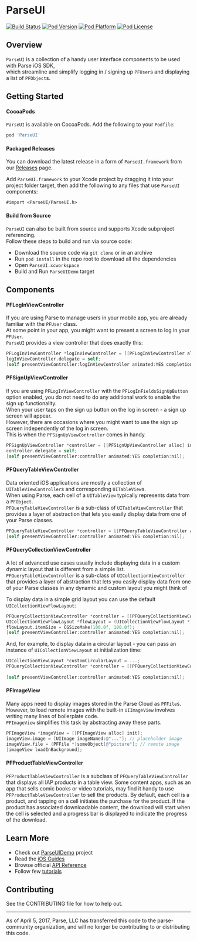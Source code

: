 # ParseUI

[![Build Status](http://img.shields.io/travis/ParsePlatform/ParseUI-iOS/master.svg?style=flat)](https://travis-ci.org/ParsePlatform/ParseUI-iOS)
[![Pod Version](http://img.shields.io/cocoapods/v/ParseUI.svg?style=flat)](http://cocoadocs.org/docsets/ParseUI/)
[![Pod Platform](http://img.shields.io/cocoapods/p/ParseUI.svg?style=flat)](http://cocoadocs.org/docsets/ParseUI/)
[![Pod License](http://img.shields.io/cocoapods/l/ParseUI.svg?style=flat)](https://github.com/ParsePlatform/ParseUI-iOS/blob/master/LICENSE)

## Overview

`ParseUI` is a collection of a handy user interface components to be used with Parse iOS SDK,  
which streamline and simplify logging in / signing up `PFUser`s and displaying a list of `PFObject`s.
 
## Getting Started

#### CocoaPods

`ParseUI` is available on CocoaPods.
Add the following to your `Podfile`:

```ruby
pod 'ParseUI'
```

#### Packaged Releases

You can download the latest release in a form of `ParseUI.framework` from our [Releases](https://github.com/ParsePlatform/ParseUI-iOS/releases) page.

Add `ParseUI.framework` to your Xcode project by dragging it into your project folder target, then add the following to any files that use `ParseUI` components:

    #import <ParseUI/ParseUI.h>

#### Build from Source

`ParseUI` can also be built from source and supports Xcode subproject referencing.  
Follow these steps to build and run via source code:
- Download the source code via `git clone` or in an archive
- Run `pod install` in the repo root to download all the dependencies
- Open `ParseUI.xcworkspace`
- Build and Run `ParseUIDemo` target

## Components

#### PFLogInViewController
If you are using Parse to manage users in your mobile app, you are already familiar with the `PFUser` class.  
At some point in your app, you might want to present a screen to log in your `PFUser`.  
`ParseUI` provides a view controller that does exactly this:
```objective-c
PFLogInViewController *logInViewController = [[PFLogInViewController alloc] init];
logInViewController.delegate = self;
[self presentViewController:logInViewController animated:YES completion:nil];
```

#### PFSignUpViewController
If you are using `PFLogInViewController` with the `PFLogInFieldsSignUpButton` option enabled, 
you do not need to do any additional work to enable the sign up functionality.  
When your user taps on the sign up button on the log in screen - a sign up screen will appear.  
However, there are occasions where you might want to use the sign up screen independently of the log in screen.  
This is when the `PFSignUpViewController` comes in handy.
```objective-c
PFSignUpViewController *controller = [[PFSignUpViewController alloc] init];
controller.delegate = self;
[self presentViewController:controller animated:YES completion:nil];
```

#### PFQueryTableViewController
Data oriented iOS applications are mostly a collection of `UITableViewController`s and corresponding `UITableView`s.  
When using Parse, each cell of a `UITableView` typically represents data from a `PFObject`.  
`PFQueryTableViewController` is a sub-class of `UITableViewController` that provides a layer of abstraction that lets you easily display data from one of your Parse classes.
```objective-c
PFQueryTableViewController *controller = [[PFQueryTableViewController alloc] initWithStyle:UITableViewStylePlain className:@"Todo"];
[self presentViewController:controller animated:YES completion:nil];
```

#### PFQueryCollectionViewController
A lot of advanced use cases usually include displaying data in a custom dynamic layout that is different from a simple list.
`PFQueryTableViewController` is a sub-class of `UICollectionViewController` that provides a layer of abstraction that lets you easily display data from one of your Parse classes in any dynamic and custom layout you might think of

To display data in a simple grid layout you can use the default `UICollectionViewFlowLayout`:
```objective-c
PFQueryCollectionViewController *controller = [[PFQueryCollectionViewController alloc] initWithClassName:@"Todo"];
UICollectionViewFlowLayout *flowLayout = (UICollectionViewFlowLayout *)controller.collectionViewLayout;
flowLayout.itemSize = CGSizeMake(100.0f, 100.0f);
[self presentViewController:controller animated:YES completion:nil];
```

And, for example, to display data in a circular layout - you can pass an instance of `UICollectionViewLayout` at initialization time:
```objective-c
UICollectionViewLayout *customCircularLayout = ...;
PFQueryCollectionViewController *controller = [[PFQueryCollectionViewController alloc] initWithCollectionViewLayout:customCircularLayout
                                                                                                          className:@"Todo"];
[self presentViewController:controller animated:YES completion:nil];
```

#### PFImageView
Many apps need to display images stored in the Parse Cloud as `PFFile`s.  
However, to load remote images with the built-in `UIImageView` involves writing many lines of boilerplate code.  
`PFImageView` simplifies this task by abstracting away these parts.
```objective-c
PFImageView *imageView = [[PFImageView alloc] init];
imageView.image = [UIImage imageNamed:@"..."]; // placeholder image
imageView.file = (PFFile *)someObject[@"picture"]; // remote image
[imageView loadInBackground];
```

#### PFProductTableViewController
`PFProductTableViewController` is a subclass of `PFQueryTableViewController` that displays all IAP products in a table view. Some content apps, such as an app that sells comic books or video tutorials, may find it handy to use `PFProductTableViewController` to sell the products. By default, each cell is a product, and tapping on a cell initiates the purchase for the product. If the product has associated downloadable content, the download will start when the cell is selected and a progress bar is displayed to indicate the progress of the download.

## Learn More
- Check out [ParseUIDemo](https://github.com/ParsePlatform/ParseUI-iOS/tree/master/ParseUIDemo) project
- Read the [iOS Guides](https://parseplatform.github.io/docs/ios/guide/)
- Browse official [API Reference](https://parse.com/docs/ios/api/)
- Follow few [tutorials](https://parse.com/tutorials/)

## Contributing
See the CONTRIBUTING file for how to help out.

-----

As of April 5, 2017, Parse, LLC has transferred this code to the parse-community organization, and will no longer be contributing to or distributing this code.
